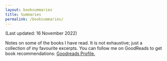 ```yaml
---
layout: booksummaries
title: Summaries
permalink: /booksummaries/
---
```

(Last updated: 16 November 2022)

Notes on some of the books I have read. It is not exhaustive; just a collection of my favourite excerpts. You can follow me on GoodReads to get book recommendations: [Goodreads Profile.](https://www.goodreads.com/user/show/9698257-manas-saloi)
